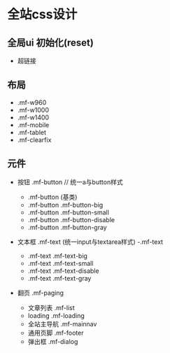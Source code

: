 全站css设计
================================

## 全局ui 初始化(reset)
- 超链接

## 布局
- .mf-w960
- .mf-w1000
- .mf-w1400
- .mf-mobile
- .mf-tablet
- .mf-clearfix

## 元件
- 按钮 .mf-button // 统一a与button样式
  - .mf-button (基类)
  - .mf-button .mf-button-big
  - .mf-button .mf-button-small
  - .mf-button .mf-button-disable
  - .mf-button .mf-button-gray

- 文本框 .mf-text (统一input与textarea样式)
  -.mf-text
  - .mf-text .mf-text-big
  - .mf-text .mf-text-small
  - .mf-text .mf-text-disable
  - .mf-text .mf-text-gray

- 翻页 .mf-paging
  - 文章列表 .mf-list
  - loading .mf-loading
  - 全站主导航 .mf-mainnav
  - 通用页脚 .mf-footer
  - 弹出框 .mf-dialog
